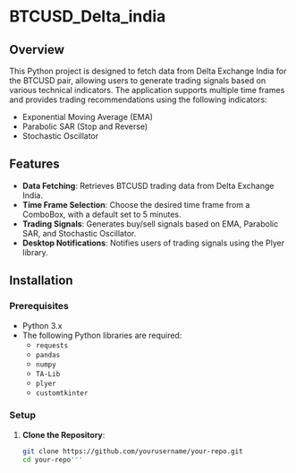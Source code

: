 # BTCUSD_Delta_india

## Overview

This Python project is designed to fetch data from Delta Exchange India for the BTCUSD pair, allowing users to generate trading signals based on various technical indicators. The application supports multiple time frames and provides trading recommendations using the following indicators:

- Exponential Moving Average (EMA)
- Parabolic SAR (Stop and Reverse)
- Stochastic Oscillator

## Features

- **Data Fetching**: Retrieves BTCUSD trading data from Delta Exchange India.
- **Time Frame Selection**: Choose the desired time frame from a ComboBox, with a default set to 5 minutes.
- **Trading Signals**: Generates buy/sell signals based on EMA, Parabolic SAR, and Stochastic Oscillator.
- **Desktop Notifications**: Notifies users of trading signals using the Plyer library.

## Installation

### Prerequisites

- Python 3.x
- The following Python libraries are required:
  - `requests`
  - `pandas`
  - `numpy`
  - `TA-Lib`
  - `plyer`
  - `customtkinter`

### Setup

1. **Clone the Repository**:
   ```bash
   git clone https://github.com/yourusername/your-repo.git
   cd your-repo'''

